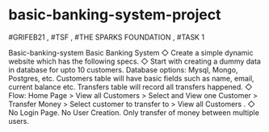 # basic-banking-system-project
#GRIFEB21  ,  #TSF  ,  #THE SPARKS FOUNDATION  ,  #TASK 1 

Basic-banking-system Basic Banking System ◇ Create a simple dynamic website which has the following specs. ◇ Start with creating a dummy data in database for upto 10 customers. Database options: Mysql, Mongo, Postgres, etc. Customers table will have basic fields such as name, email, current balance etc. Transfers table will record all transfers happened. ◇ Flow: Home Page > View all Customers > Select and View one Customer > Transfer Money > Select customer to transfer to > View all Customers . ◇ No Login Page. No User Creation. Only transfer of money between multiple users.
